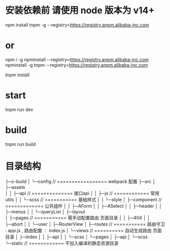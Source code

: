 
# 安装依赖前 请使用 node 版本为 v14+

npm install tnpm -g --registry=https://registry.anpm.alibaba-inc.com
# or
npm i -g npminstall --registry=https://registry.anpm.alibaba-inc.com
npminstall -g tnpm --registry=https://registry.anpm.alibaba-inc.com

tnpm install

# start

tnpm run dev

# build

tnpm run build

# 目录结构
├─c-build
│  └─config  // =================  webpack 配置
├─src
│  ├─assets  
│  │  ├─api  // ==============  接口api 
│  │  ├─js    // ============  常用 utils 
│  │  └─scss  //  ===========   基础样式
│  │      └─style
│  ├─component  // =============  公共组件
│  │  ├─AForm
│  │  ├─ASelect
│  │  ├─header
│  │  ├─menus
│  │  └─queryList
│  ├─layout  
│  ├─pages   //  ===========  需手动配置路由 页面目录 
│  │  ├─404
│  │  ├─abort
│  │  └─user
│  ├─RouterView
│  ├─routes  // =========== 路由守卫 : app.js ,  路由配置 ： index.js
│  └─views  // ==========  自动生成路由 页面目录
│      ├─index
│      │  ├─api
│      │  └─scss
│      └─pages
│          ├─api
│          └─scss
└─static   // ============  不加入编译的静态资源目录
